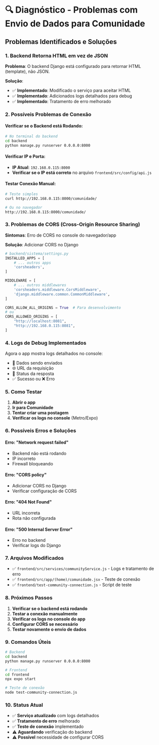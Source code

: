 # 🔍 Diagnóstico - Problemas com Envio de Dados para Comunidade

## Problemas Identificados e Soluções

### 1. **Backend Retorna HTML em vez de JSON**
**Problema**: O backend Django está configurado para retornar HTML (template), não JSON.

**Solução**: 
- ✅ **Implementado**: Modificado o serviço para aceitar HTML
- ✅ **Implementado**: Adicionados logs detalhados para debug
- ✅ **Implementado**: Tratamento de erro melhorado

### 2. **Possíveis Problemas de Conexão**

#### **Verificar se o Backend está Rodando:**
```bash
# No terminal do backend
cd backend
python manage.py runserver 0.0.0.0:8000
```

#### **Verificar IP e Porta:**
- **IP Atual**: `192.168.0.115:8000`
- **Verificar se o IP está correto** no arquivo `frontend/src/config/api.js`

#### **Testar Conexão Manual:**
```bash
# Teste simples
curl http://192.168.0.115:8000/comunidade/

# Ou no navegador
http://192.168.0.115:8000/comunidade/
```

### 3. **Problemas de CORS (Cross-Origin Resource Sharing)**

**Sintomas**: Erro de CORS no console do navegador/app

**Solução**: Adicionar CORS no Django
```python
# backend/sistema/settings.py
INSTALLED_APPS = [
    # ... outros apps
    'corsheaders',
]

MIDDLEWARE = [
    # ... outros middlewares
    'corsheaders.middleware.CorsMiddleware',
    'django.middleware.common.CommonMiddleware',
]

CORS_ALLOW_ALL_ORIGINS = True  # Para desenvolvimento
# ou
CORS_ALLOWED_ORIGINS = [
    "http://localhost:8081",
    "http://192.168.0.115:8081",
]
```

### 4. **Logs de Debug Implementados**

Agora o app mostra logs detalhados no console:
- 🚀 Dados sendo enviados
- 🌐 URL da requisição
- 📡 Status da resposta
- ✅ Sucesso ou ❌ Erro

### 5. **Como Testar**

1. **Abrir o app**
2. **Ir para Comunidade**
3. **Tentar criar uma postagem**
4. **Verificar os logs no console** (Metro/Expo)

### 6. **Possíveis Erros e Soluções**

#### **Erro: "Network request failed"**
- Backend não está rodando
- IP incorreto
- Firewall bloqueando

#### **Erro: "CORS policy"**
- Adicionar CORS no Django
- Verificar configuração de CORS

#### **Erro: "404 Not Found"**
- URL incorreta
- Rota não configurada

#### **Erro: "500 Internal Server Error"**
- Erro no backend
- Verificar logs do Django

### 7. **Arquivos Modificados**

- ✅ `frontend/src/services/communityService.js` - Logs e tratamento de erro
- ✅ `frontend/src/app/(home)/comunidade.jsx` - Teste de conexão
- ✅ `frontend/test-community-connection.js` - Script de teste

### 8. **Próximos Passos**

1. **Verificar se o backend está rodando**
2. **Testar a conexão manualmente**
3. **Verificar os logs no console do app**
4. **Configurar CORS se necessário**
5. **Testar novamente o envio de dados**

### 9. **Comandos Úteis**

```bash
# Backend
cd backend
python manage.py runserver 0.0.0.0:8000

# Frontend
cd frontend
npx expo start

# Teste de conexão
node test-community-connection.js
```

### 10. **Status Atual**

- ✅ **Serviço atualizado** com logs detalhados
- ✅ **Tratamento de erro** melhorado
- ✅ **Teste de conexão** implementado
- ⚠️ **Aguardando** verificação do backend
- ⚠️ **Possível** necessidade de configurar CORS


